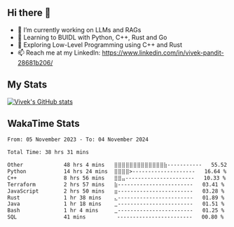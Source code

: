 ## Hi there 👋

- 🔭 I’m currently working on LLMs and RAGs
- 🌱 Learning to BUIDL with Python, C++, Rust and Go 
- 🤔 Exploring Low-Level Programming using C++ and Rust 
- 📫 Reach me at my LinkedIn: https://www.linkedin.com/in/vivek-pandit-28681b206/

## My Stats
[![Vivek's GitHub stats](https://github-readme-stats.vercel.app/api?username=ipanditi&show_icons=true&theme=dark)](https://ipanditi.github.io/)

## WakaTime Stats
<!--START_SECTION:waka-->

```txt
From: 05 November 2023 - To: 04 November 2024

Total Time: 38 hrs 31 mins

Other             48 hrs 4 mins   ⣿⣿⣿⣿⣿⣿⣿⣿⣿⣿⣿⣿⣿⣷-----------   55.52 %
Python            14 hrs 24 mins  ⣿⣿⣿⣿>--------------------   16.64 %
C++               8 hrs 56 mins   ⣿⣿⣤----------------------   10.33 %
Terraform         2 hrs 57 mins   ⣷------------------------   03.41 %
JavaScript        2 hrs 50 mins   ⣶------------------------   03.28 %
Rust              1 hr 38 mins    ⣄------------------------   01.89 %
Java              1 hr 18 mins    ⣀------------------------   01.51 %
Bash              1 hr 4 mins     ⣀------------------------   01.25 %
SQL               41 mins          ------------------------   00.80 %
```

<!--END_SECTION:waka-->


